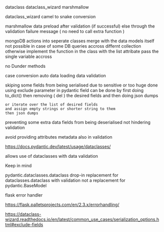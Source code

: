 dataclass
dataclass_wizard
marshmallow



dataclass_wizard
    camel to snake conversion


marshmallow
    data preload after validation (if successful)
    else through the validation failure message
    ( no need to call extra function )


mongoDB actions into
    seperate classes
    merge with the data models itself
        not possible in case of some DB queries accross differnt collection
        otherwise implement the function in the class with the  list attribate
            pass the single variable accross


no Dunder methods


case conversion
auto data loading
data validation

skiping some fields from being serialised due to
    sensitive
    or too huge
    done using exclude parameter in pydantic field
    can be done by first doing to_dict()
    then removing ( del ) the desired fields
    and then doing json dumps

    or iterate over the list of desired fields
    and assign empty strings or shorter string to them
    then json dumps


preventing some extra data fields from being deserialised
    not hindering validation

avoid providing attributes metadata also in validation



https://docs.pydantic.dev/latest/usage/dataclasses/

allows use of dataclasses with data validation

Keep in mind

pydantic.dataclasses.dataclass
    drop-in replacement for dataclasses.dataclass
        with validation
    not a replacement for pydantic.BaseModel



flask error handler

https://flask.palletsprojects.com/en/2.3.x/errorhandling/


https://dataclass-wizard.readthedocs.io/en/latest/common_use_cases/serialization_options.html#exclude-fields

